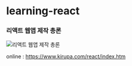 # learning-react
### 리액트 웹앱 제작 총론

![리액트 웹앱 제작 총론](http://acornpub.co.kr/tb/detail/book/su/yw/1499154023WHcM9mpU.jpg "리액트 웹앱 제작 총론")

online : https://www.kirupa.com/react/index.htm
